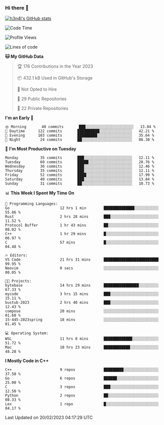 ### Hi there 👋

[![h3n4l's GitHub stats](https://github-readme-stats.vercel.app/api?username=h3n4l&count_private=true&show_icons=true&theme=radical)](https://github.com/h3n4l/github-readme-stats)

<!--START_SECTION:waka-->
![Code Time](http://img.shields.io/badge/Code%20Time-953%20hrs%2021%20mins-blue)

![Profile Views](http://img.shields.io/badge/Profile%20Views-1-blue)

![Lines of code](https://img.shields.io/badge/From%20Hello%20World%20I%27ve%20Written-2%20Million%20lines%20of%20code-blue)

**🐱 My GitHub Data** 

> 🏆 176 Contributions in the Year 2023
 > 
> 📦 432.1 kB Used in GitHub's Storage 
 > 
> 🚫 Not Opted to Hire
 > 
> 📜 29 Public Repositories 
 > 
> 🔑 22 Private Repositories  
 > 
**I'm an Early 🐤** 

```text
🌞 Morning       40 commits       ███░░░░░░░░░░░░░░░░░░░░░░   13.84 % 
🌆 Daytime      122 commits       ██████████░░░░░░░░░░░░░░░   42.21 % 
🌃 Evening      103 commits       █████████░░░░░░░░░░░░░░░░   35.64 % 
🌙 Night         24 commits       ██░░░░░░░░░░░░░░░░░░░░░░░   08.30 % 

```
📅 **I'm Most Productive on Tuesday** 

```text
Monday          35 commits       ███░░░░░░░░░░░░░░░░░░░░░░   12.11 % 
Tuesday         60 commits       █████░░░░░░░░░░░░░░░░░░░░   20.76 % 
Wednesday       36 commits       ███░░░░░░░░░░░░░░░░░░░░░░   12.46 % 
Thursday        35 commits       ███░░░░░░░░░░░░░░░░░░░░░░   12.11 % 
Friday          52 commits       ████░░░░░░░░░░░░░░░░░░░░░   17.99 % 
Saturday        40 commits       ███░░░░░░░░░░░░░░░░░░░░░░   13.84 % 
Sunday          31 commits       ██░░░░░░░░░░░░░░░░░░░░░░░   10.73 % 

```


📊 **This Week I Spent My Time On** 

```text
💬 Programming Languages: 
Go                       12 hrs 1 min        ██████████████░░░░░░░░░░░   55.86 % 
Rust                     2 hrs 28 mins       ███░░░░░░░░░░░░░░░░░░░░░░   11.52 % 
Protocol Buffer          1 hr 43 mins        ██░░░░░░░░░░░░░░░░░░░░░░░   08.02 % 
C++                      1 hr 29 mins        █░░░░░░░░░░░░░░░░░░░░░░░░   06.97 % 
C                        57 mins             █░░░░░░░░░░░░░░░░░░░░░░░░   04.48 % 

🔥 Editors: 
VS Code                  21 hrs 31 mins      █████████████████████████   99.95 % 
Neovim                   0 secs              ░░░░░░░░░░░░░░░░░░░░░░░░░   00.05 % 

🐱‍💻 Projects: 
bytebase                 14 hrs 29 mins      ████████████████░░░░░░░░░   67.33 % 
mycode                   3 hrs 15 mins       ███░░░░░░░░░░░░░░░░░░░░░░   15.11 % 
bustub-2023              2 hrs 40 mins       ███░░░░░░░░░░░░░░░░░░░░░░   12.43 % 
compose                  20 mins             ░░░░░░░░░░░░░░░░░░░░░░░░░   01.60 % 
15-445-2023spring        18 mins             ░░░░░░░░░░░░░░░░░░░░░░░░░   01.45 % 

💻 Operating System: 
WSL                      11 hrs 8 mins       █████████████░░░░░░░░░░░░   51.72 % 
Mac                      10 hrs 23 mins      ████████████░░░░░░░░░░░░░   48.28 % 

```

**I Mostly Code in C++** 

```text
C++                      9 repos             █████████░░░░░░░░░░░░░░░░   37.50 % 
Go                       6 repos             ██████░░░░░░░░░░░░░░░░░░░   25.00 % 
C                        3 repos             ███░░░░░░░░░░░░░░░░░░░░░░   12.50 % 
Python                   2 repos             ██░░░░░░░░░░░░░░░░░░░░░░░   08.33 % 
Lex                      1 repo              █░░░░░░░░░░░░░░░░░░░░░░░░   04.17 % 

```



 Last Updated on 20/02/2023 04:17:29 UTC
<!--END_SECTION:waka-->

